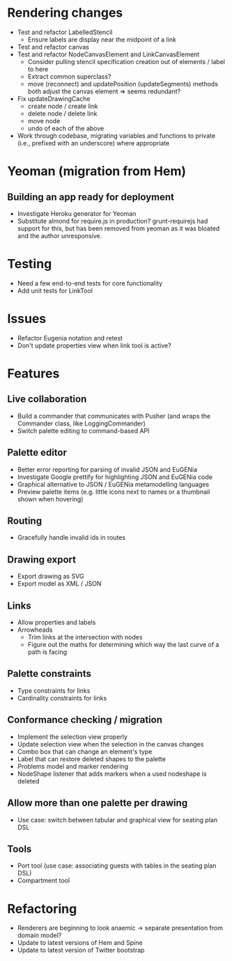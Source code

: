 # Rendering changes
* Test and refactor LabelledStencil
    * Ensure labels are display near the midpoint of a link
* Test and refactor canvas
* Test and refactor NodeCanvasElement and LinkCanvasElement
    * Consider pulling stencil specification creation out of elements / label to here
    * Extract common superclass?
    * move (reconnect) and updatePosition (updateSegments) methods both adjust the canvas element => seems redundant?
* Fix updateDrawingCache
    * create node / create link
    * delete node / delete link
    * move node
    * undo of each of the above
* Work through codebase, migrating variables and functions to private (i.e., prefixed with an underscore) where appropriate


# Yeoman (migration from Hem)
## Building an app ready for deployment
* Investigate Heroku generator for Yeoman
* Substitute almond for require.js in production? grunt-requirejs had support for this, but has been removed from yeoman as it was bloated and the author unresponsive.


# Testing
* Need a few end-to-end tests for core functionality
* Add unit tests for LinkTool

# Issues
* Refactor Eugenia notation and retest
* Don't update properties view when link tool is active?

# Features

## Live collaboration
* Build a commander that communicates with Pusher (and wraps the Commander class, like LoggingCommander)
* Switch palette editing to command-based API

## Palette editor
* Better error reporting for parsing of invalid JSON and EuGENia
* Investigate Google prettify for highlighting JSON and EuGENia code
* Graphical alternative to JSON / EuGENia metamodelling languages
* Preview palette items (e.g. little icons next to names or a thumbnail shown when hovering)

## Routing
* Gracefully handle invalid ids in routes

## Drawing export
* Export drawing as SVG
* Export model as XML / JSON

## Links
* Allow properties and labels
* Arrowheads
    * Trim links at the intersection with nodes
    * Figure out the maths for determining which way the last curve of a path is facing

## Palette constraints
* Type constraints for links
* Cardinality constraints for links

## Conformance checking / migration
* Implement the selection view properly
* Update selection view when the selection in the canvas changes
* Combo box that can change an element's type
* Label that can restore deleted shapes to the palette
* Problems model and marker rendering
* NodeShape listener that adds markers when a used nodeshape is deleted

## Allow more than one palette per drawing
* Use case: switch between tabular and graphical view for seating plan DSL

## Tools
* Port tool (use case: associating guests with tables in the seating plan DSL)
* Compartment tool

# Refactoring
* Renderers are beginning to look anaemic -> separate presentation from domain model?
* Update to latest versions of Hem and Spine
* Update to latest version of Twitter bootstrap